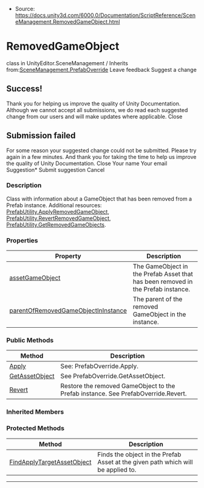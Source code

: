 * Source: https://docs.unity3d.com/6000.0/Documentation/ScriptReference/SceneManagement.RemovedGameObject.html

# RemovedGameObject
class in UnityEditor.SceneManagement
/
Inherits from:[SceneManagement.PrefabOverride](https://docs.unity3d.com/6000.0/Documentation/ScriptReference/SceneManagement.PrefabOverride.html)
Leave feedback
Suggest a change
## Success!
Thank you for helping us improve the quality of Unity Documentation. Although we cannot accept all submissions, we do read each suggested change from our users and will make updates where applicable.
Close
## Submission failed
For some reason your suggested change could not be submitted. Please <a>try again</a> in a few minutes. And thank you for taking the time to help us improve the quality of Unity Documentation.
Close
Your name Your email Suggestion* Submit suggestion
Cancel
### Description
Class with information about a GameObject that has been removed from a Prefab instance.
Additional resources: [PrefabUtility.ApplyRemovedGameObject](https://docs.unity3d.com/6000.0/Documentation/ScriptReference/PrefabUtility.ApplyRemovedGameObject.html), [PrefabUtility.RevertRemovedGameObject](https://docs.unity3d.com/6000.0/Documentation/ScriptReference/PrefabUtility.RevertRemovedGameObject.html), [PrefabUtility.GetRemovedGameObjects](https://docs.unity3d.com/6000.0/Documentation/ScriptReference/PrefabUtility.GetRemovedGameObjects.html).
### Properties
Property | Description  
---|---  
[assetGameObject](https://docs.unity3d.com/6000.0/Documentation/ScriptReference/SceneManagement.RemovedGameObject-assetGameObject.html) | The GameObject in the Prefab Asset that has been removed in the Prefab instance.  
[parentOfRemovedGameObjectInInstance](https://docs.unity3d.com/6000.0/Documentation/ScriptReference/SceneManagement.RemovedGameObject-parentOfRemovedGameObjectInInstance.html) | The parent of the removed GameObject in the instance.  
### Public Methods
Method | Description  
---|---  
[Apply](https://docs.unity3d.com/6000.0/Documentation/ScriptReference/SceneManagement.RemovedGameObject.Apply.html) | See: PrefabOverride.Apply.  
[GetAssetObject](https://docs.unity3d.com/6000.0/Documentation/ScriptReference/SceneManagement.RemovedGameObject.GetAssetObject.html) | See PrefabOverride.GetAssetObject.  
[Revert](https://docs.unity3d.com/6000.0/Documentation/ScriptReference/SceneManagement.RemovedGameObject.Revert.html) | Restore the removed GameObject to the Prefab instance. See PrefabOverride.Revert.  
### Inherited Members
### Protected Methods
Method | Description  
---|---  
[FindApplyTargetAssetObject](https://docs.unity3d.com/6000.0/Documentation/ScriptReference/SceneManagement.PrefabOverride.FindApplyTargetAssetObject.html) | Finds the object in the Prefab Asset at the given path which will be applied to.  
* * *

